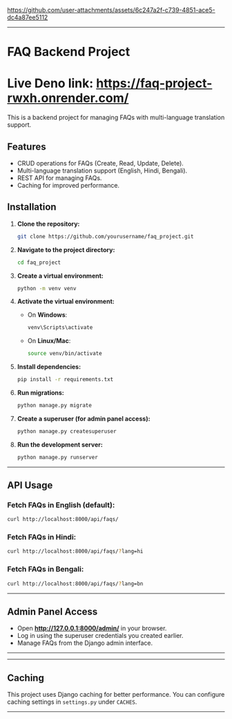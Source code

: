 

https://github.com/user-attachments/assets/6c247a2f-c739-4851-ace5-dc4a87ee5112

---

# **FAQ Backend Project**

# Live Deno link: https://faq-project-rwxh.onrender.com/

This is a backend project for managing FAQs with multi-language translation support.

## **Features**
- CRUD operations for FAQs (Create, Read, Update, Delete).  
- Multi-language translation support (English, Hindi, Bengali).  
- REST API for managing FAQs.  
- Caching for improved performance.  

## **Installation**
1. **Clone the repository:**
   ```bash
   git clone https://github.com/yourusername/faq_project.git
   ```

2. **Navigate to the project directory:**
   ```bash
   cd faq_project
   ```

3. **Create a virtual environment:**
   ```bash
   python -m venv venv
   ```

4. **Activate the virtual environment:**  
   - On **Windows**:
     ```bash
     venv\Scripts\activate
     ```
   - On **Linux/Mac**:
     ```bash
     source venv/bin/activate
     ```

5. **Install dependencies:**
   ```bash
   pip install -r requirements.txt
   ```

6. **Run migrations:**
   ```bash
   python manage.py migrate
   ```

7. **Create a superuser (for admin panel access):**
   ```bash
   python manage.py createsuperuser
   ```

8. **Run the development server:**
   ```bash
   python manage.py runserver
   ```

---

## **API Usage**
### **Fetch FAQs in English (default):**
   ```bash
   curl http://localhost:8000/api/faqs/
   ```

### **Fetch FAQs in Hindi:**
   ```bash
   curl http://localhost:8000/api/faqs/?lang=hi
   ```

### **Fetch FAQs in Bengali:**
   ```bash
   curl http://localhost:8000/api/faqs/?lang=bn
   ```

---

## **Admin Panel Access**
- Open **http://127.0.0.1:8000/admin/** in your browser.
- Log in using the superuser credentials you created earlier.
- Manage FAQs from the Django admin interface.

---

---

## **Caching**
This project uses Django caching for better performance. You can configure caching settings in `settings.py` under `CACHES`.

---

